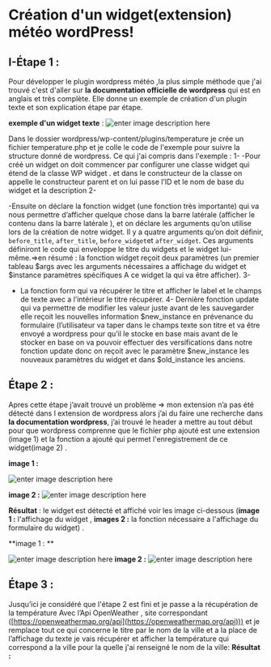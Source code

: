 # Création d'un widget(extension) météo wordPress!

## I-Étape 1 :
Pour développer le plugin wordpress météo ,la plus simple méthode que j'ai trouvé c'est d'aller sur **la documentation officielle de wordpress** qui est en anglais et très complète.
Elle donne un exemple de création d'un plugin texte et son explication étape par étape.

**exemple d'un widget texte** : 
![enter image description here](https://image.noelshack.com/fichiers/2020/06/4/1580977011-exemple-widget.png)

 Dans le dossier wordpress/wp-content/plugins/temperature  je crée un fichier temperature.php  et je colle le code de l'exemple pour suivre la structure donné de wordpress.
 Ce qui j'ai compris dans l'exemple :
 1-
 -Pour créé un widget on doit commencer par configurer une classe widget qui étend de la classe WP widget .
 et dans le constructeur de la classe on appelle le constructeur parent et on lui passe l’ID et le nom de base du widget et la description
 2-

-Ensuite on déclare la fonction widget (une fonction très importante) qui va nous permettre d’afficher quelque chose dans la barre latérale (afficher le contenu dans la barre latérale ), et on déclare les arguments qu’on utilise lors de la création de notre widget. Il y a quatre arguments qu’on doit définir, `before_title`, `after_title`, `before_widget`et `after_widget`. Ces arguments définiront le code qui enveloppe le titre du widgets et le widget lui-même.=>en résumé : la fonction widget reçoit deux paramètres (un premier tableau $args avec les arguments nécessaires a affichage du widget et $instance paramètres spécifiques
A ce widget la  qui va être afficher).
3-
- La fonction form qui va récupérer le titre et afficher le label et le champs de texte avec a l’intérieur le titre  récupérer.
4-
Dernière fonction update qui va permettre de modifier les valeur juste avant de les sauvegarder elle reçoit les nouvelles information $new_instance en prévenance du formulaire (l’utilisateur va taper dans le champs texte son titre et  va être envoyé a wordpress pour qu’il le stocke en base mais avant de le stocker en base on va pouvoir effectuer des versifications dans notre fonction update donc on reçoit avec le paramètre $new_instance les nouveaux  paramètres du  widget  et dans $old_instance les anciens.
## Étape 2 : 

Apres cette étape j’avait trouvé un problème => mon extension n’a pas été détecté dans l extension de wordpress  alors j’ai du faire une recherche dans  **la documentation wordpress**, j’ai trouvé le header a mettre au tout début pour que wordpress comprenne  que le fichier php ajouté est une extension (image 1) et la fonction a ajouté qui permet  l'enregistrement de ce widget(image 2) .

**image 1 :**

![enter image description here](https://image.noelshack.com/fichiers/2020/06/4/1580978935-header-plugin.png)

**image 2 :** 
![enter image description here](https://image.noelshack.com/fichiers/2020/06/4/1580979528-enregistrement-widget.png)
 

**Résultat** : le  widget est détecté et affiché voir les image ci-dessous (**image 1 :** l'affichage du widget , **images 2 :** la fonction  nécessaire a l'affichage du formulaire du widget) .

**image 1 : **

![enter image description here](https://image.noelshack.com/fichiers/2020/06/4/1580979690-ccvv.png)
**image 2 :**
![enter image description here](https://image.noelshack.com/fichiers/2020/06/4/1580979960-form.png)
 
 ## Étape 3 :
 
Jusqu’ici je considéré que l'étape 2 est fini et je passe a la récupération de la température  Avec l’Api OpenWeather , site correspondant ([https://openweathermap.org/api](https://openweathermap.org/api))) et je remplace tout ce qui concerne le titre  par le nom de la ville et a la place de l’affichage du texte je vais récupérer et afficher  la température qui correspond a la ville pour la quelle j'ai  renseigné le nom de  la ville:
**Résultat :**
